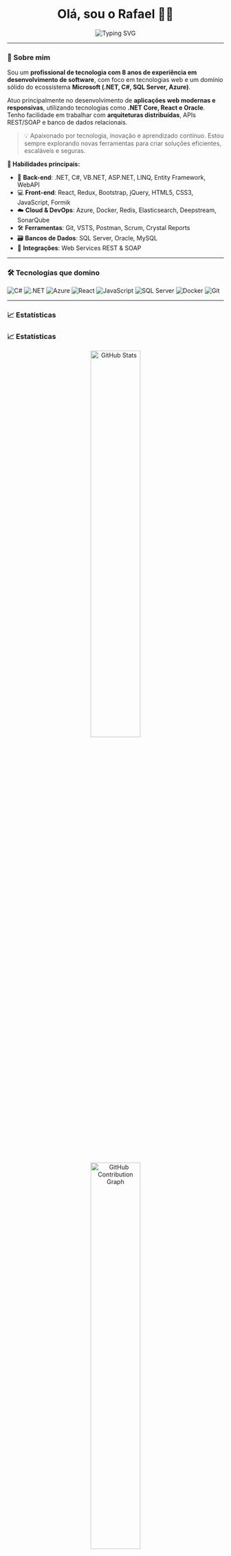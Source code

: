 <h1 align="center">Olá, sou o Rafael 👨‍💻</h1>

<p align="center">
  <img src="https://readme-typing-svg.demolab.com?font=Fira+Code&pause=1000&center=true&width=435&lines=Fullstack+.NET+Developer;C%23+%7C+React+%7C+Azure+Enthusiast;Apaixonado+por+c%C3%B3digo+e+inova%C3%A7%C3%A3o+%F0%9F%9A%80" alt="Typing SVG" />
</p>

---

### 🚀 Sobre mim

Sou um **profissional de tecnologia com 8 anos de experiência em desenvolvimento de software**, com foco em tecnologias web e um domínio sólido do ecossistema **Microsoft (.NET, C#, SQL Server, Azure)**.

Atuo principalmente no desenvolvimento de **aplicações web modernas e responsivas**, utilizando tecnologias como **.NET Core, React e Oracle**. Tenho facilidade em trabalhar com **arquiteturas distribuídas**, APIs REST/SOAP e banco de dados relacionais.

> 💡 Apaixonado por tecnologia, inovação e aprendizado contínuo. Estou sempre explorando novas ferramentas para criar soluções eficientes, escaláveis e seguras.

**🧩 Habilidades principais:**

- 🧠 **Back-end**: .NET, C#, VB.NET, ASP.NET, LINQ, Entity Framework, WebAPI  
- 💻 **Front-end**: React, Redux, Bootstrap, jQuery, HTML5, CSS3, JavaScript, Formik  
- ☁️ **Cloud & DevOps**: Azure, Docker, Redis, Elasticsearch, Deepstream, SonarQube  
- 🛠️ **Ferramentas**: Git, VSTS, Postman, Scrum, Crystal Reports  
- 🗃️ **Bancos de Dados**: SQL Server, Oracle, MySQL  
- 📡 **Integrações**: Web Services REST & SOAP

---

### 🛠️ Tecnologias que domino

![C#](https://img.shields.io/badge/C%23-239120?style=for-the-badge&logo=c-sharp&logoColor=white)
![.NET](https://img.shields.io/badge/.NET-512BD4?style=for-the-badge&logo=dotnet&logoColor=white)
![Azure](https://img.shields.io/badge/Azure-0089D6?style=for-the-badge&logo=microsoftazure&logoColor=white)
![React](https://img.shields.io/badge/React-20232A?style=for-the-badge&logo=react&logoColor=61DAFB)
![JavaScript](https://img.shields.io/badge/JavaScript-F0DB4F?style=for-the-badge&logo=javascript&logoColor=black)
![SQL Server](https://img.shields.io/badge/SQL%20Server-CC2927?style=for-the-badge&logo=microsoftsqlserver&logoColor=white)
![Docker](https://img.shields.io/badge/Docker-2496ED?style=for-the-badge&logo=docker&logoColor=white)
![Git](https://img.shields.io/badge/Git-F05032?style=for-the-badge&logo=git&logoColor=white)

---

### 📈 Estatísticas
### 📈 Estatísticas

<p align="center">
  <img width="48%" src="https://github-readme-stats.vercel.app/api?username=rafaelce&show_icons=true&theme=radical" alt="GitHub Stats"/>
</p>

<p align="center">
  <img width="48%" src="https://github-readme-activity-graph.vercel.app/graph?username=rafaelce&theme=github-compact" alt="GitHub Contribution Graph"/>
</p>




### 🌐 Contato

- 📧 **rafael.ce@gmail.com**
- 📍 **Fortaleza - CE**
- 💼 [LinkedIn (PT-BR)](https://www.linkedin.com/in/seuperfil) | [LinkedIn (EN)](https://www.linkedin.com/in/yourprofile-en)

---

### 🧠 “Coding the future, one commit at a time...” 🚀
